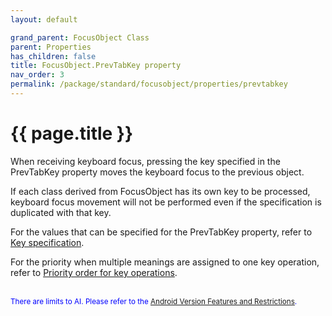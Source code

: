 ```yaml
---
layout: default

grand_parent: FocusObject Class
parent: Properties
has_children: false
title: FocusObject.PrevTabKey property
nav_order: 3
permalink: /package/standard/focusobject/properties/prevtabkey
---
```

# {{ page.title }}

When receiving keyboard focus, pressing the key specified in the PrevTabKey property moves the keyboard focus to the previous object.

 

If each class derived from FocusObject has its own key to be processed, keyboard focus movement will not be performed even if the specification is duplicated with that key.

 

For the values that can be specified for the PrevTabKey property, refer to <a href="/base/key">Key specification</a>.

 

For the priority when multiple meanings are assigned to one key operation, refer to  <a href="/base/key#priority-order-for-key-operations">Priority order for key operations</a>.

<br><small><span style="color:blue">There are limits to AI. Please refer to the <a href="/bizBrowserV/2/2-5/">Android Version Features and Restrictions</a>.</span></small>
